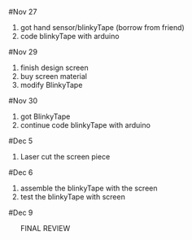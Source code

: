 

#Nov 27 
<ol>
  <li>got hand sensor/blinkyTape (borrow from friend)</li>
  <li>code blinkyTape with arduino</li>
</ol>
#Nov 29
<ol>
  <li>finish design screen</li>
  <li>buy screen material</li>
  <li>modify BlinkyTape</li>
</ol>
#Nov 30
<ol>
  <li>got BlinkyTape</li>
  <li>continue code blinkyTape with arduino</li>
</ol>

#Dec 5
<ol>
  <li>Laser cut the screen piece</li>
 </ol>
 
#Dec 6
 <ol>
  <li>assemble the blinkyTape with the screen</li>
  <li>test the blinkyTape with screen</li>
</ol>

#Dec 9
<ol>
 FINAL REVIEW
</ol>
